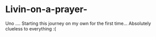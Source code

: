 # Livin-on-a-prayer-
Uno .... Starting this journey on my own for the first time... Absolutely clueless to everything :(
